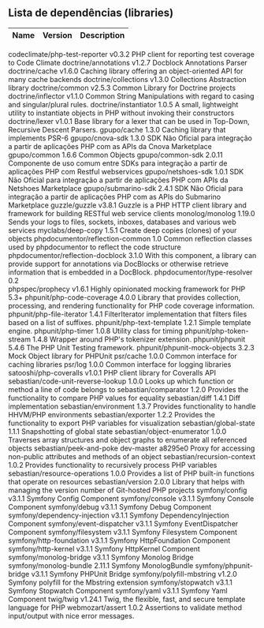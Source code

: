 
## Lista de dependências (libraries)

Name | Version | Description
-----|---------|------------------------------------------------------
codeclimate/php-test-reporter      v0.3.2             PHP client for reporting test coverage to Code Climate
doctrine/annotations               v1.2.7             Docblock Annotations Parser
doctrine/cache                     v1.6.0             Caching library offering an object-oriented API for many cache backends
doctrine/collections               v1.3.0             Collections Abstraction library
doctrine/common                    v2.5.3             Common Library for Doctrine projects
doctrine/inflector                 v1.1.0             Common String Manipulations with regard to casing and singular/plural rules.
doctrine/instantiator              1.0.5              A small, lightweight utility to instantiate objects in PHP without invoking their constructors
doctrine/lexer                     v1.0.1             Base library for a lexer that can be used in Top-Down, Recursive Descent Parsers.
gpupo/cache                        1.3.0              Caching library that implements PSR-6
gpupo/cnova-sdk                    1.3.0              SDK Não Oficial para integração a partir de aplicações PHP com as APIs da Cnova Marketplace
gpupo/common                       1.6.6              Common Objects
gpupo/common-sdk                   2.0.11             Componente de uso comum entre SDKs para integração a partir de aplicações PHP com Restful webservices
gpupo/netshoes-sdk                 1.0.1              SDK Não Oficial para integração a partir de aplicações PHP com APIs da Netshoes Marketplace
gpupo/submarino-sdk                2.4.1              SDK Não Oficial para integração a partir de aplicações PHP com as APIs do Submarino Marketplace
guzzle/guzzle                      v3.8.1             Guzzle is a PHP HTTP client library and framework for building RESTful web service clients
monolog/monolog                    1.19.0             Sends your logs to files, sockets, inboxes, databases and various web services
myclabs/deep-copy                  1.5.1              Create deep copies (clones) of your objects
phpdocumentor/reflection-common    1.0                Common reflection classes used by phpdocumentor to reflect the code structure
phpdocumentor/reflection-docblock  3.1.0              With this component, a library can provide support for annotations via DocBlocks or otherwise retrieve information that is embedded in a DocBlock.
phpdocumentor/type-resolver        0.2                
phpspec/prophecy                   v1.6.1             Highly opinionated mocking framework for PHP 5.3+
phpunit/php-code-coverage          4.0.0              Library that provides collection, processing, and rendering functionality for PHP code coverage information.
phpunit/php-file-iterator          1.4.1              FilterIterator implementation that filters files based on a list of suffixes.
phpunit/php-text-template          1.2.1              Simple template engine.
phpunit/php-timer                  1.0.8              Utility class for timing
phpunit/php-token-stream           1.4.8              Wrapper around PHP's tokenizer extension.
phpunit/phpunit                    5.4.6              The PHP Unit Testing framework.
phpunit/phpunit-mock-objects       3.2.3              Mock Object library for PHPUnit
psr/cache                          1.0.0              Common interface for caching libraries
psr/log                            1.0.0              Common interface for logging libraries
satooshi/php-coveralls             v1.0.1             PHP client library for Coveralls API
sebastian/code-unit-reverse-lookup 1.0.0              Looks up which function or method a line of code belongs to
sebastian/comparator               1.2.0              Provides the functionality to compare PHP values for equality
sebastian/diff                     1.4.1              Diff implementation
sebastian/environment              1.3.7              Provides functionality to handle HHVM/PHP environments
sebastian/exporter                 1.2.2              Provides the functionality to export PHP variables for visualization
sebastian/global-state             1.1.1              Snapshotting of global state
sebastian/object-enumerator        1.0.0              Traverses array structures and object graphs to enumerate all referenced objects
sebastian/peek-and-poke            dev-master a8295e0 Proxy for accessing non-public attributes and methods of an object
sebastian/recursion-context        1.0.2              Provides functionality to recursively process PHP variables
sebastian/resource-operations      1.0.0              Provides a list of PHP built-in functions that operate on resources
sebastian/version                  2.0.0              Library that helps with managing the version number of Git-hosted PHP projects
symfony/config                     v3.1.1             Symfony Config Component
symfony/console                    v3.1.1             Symfony Console Component
symfony/debug                      v3.1.1             Symfony Debug Component
symfony/dependency-injection       v3.1.1             Symfony DependencyInjection Component
symfony/event-dispatcher           v3.1.1             Symfony EventDispatcher Component
symfony/filesystem                 v3.1.1             Symfony Filesystem Component
symfony/http-foundation            v3.1.1             Symfony HttpFoundation Component
symfony/http-kernel                v3.1.1             Symfony HttpKernel Component
symfony/monolog-bridge             v3.1.1             Symfony Monolog Bridge
symfony/monolog-bundle             2.11.1             Symfony MonologBundle
symfony/phpunit-bridge             v3.1.1             Symfony PHPUnit Bridge
symfony/polyfill-mbstring          v1.2.0             Symfony polyfill for the Mbstring extension
symfony/stopwatch                  v3.1.1             Symfony Stopwatch Component
symfony/yaml                       v3.1.1             Symfony Yaml Component
twig/twig                          v1.24.1            Twig, the flexible, fast, and secure template language for PHP
webmozart/assert                   1.0.2              Assertions to validate method input/output with nice error messages.


